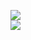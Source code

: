 [![](https://github-readme-stats.vercel.app/api/top-langs/?username=gaoyang&theme=tokyonight&layout=compact&langs_count=10&hide_title=1&hide_border=1&card_width=445&role=OWNER,COLLABORATOR)](https://github.com/gaoyang)  
[![](https://github-readme-stats.vercel.app/api/?username=gaoyang&theme=tokyonight&show_icons=true&count_private=true&hide_title=1&line_height=28&hide_border=1&card_width=445&role=OWNER,COLLABORATOR)](https://github.com/gaoyang)
